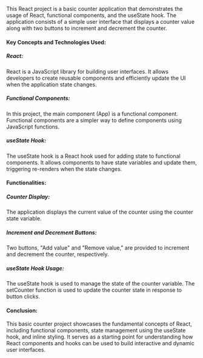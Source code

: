 This React project is a basic counter application that demonstrates the usage of React, functional components, and the useState hook. The application consists of a simple user interface that displays a counter value along with two buttons to increment and decrement the counter.

<h4>Key Concepts and Technologies Used:</h4>
<h5>React:</h5>
React is a JavaScript library for building user interfaces. It allows developers to create reusable components and efficiently update the UI when the application state changes.

<h5>Functional Components:</h5>
In this project, the main component (App) is a functional component. Functional components are a simpler way to define components using JavaScript functions.

<h5>useState Hook:</h5>
The useState hook is a React hook used for adding state to functional components. It allows components to have state variables and update them, triggering re-renders when the state changes.

<h4>Functionalities:</h4>
<h5>Counter Display:</h5>
The application displays the current value of the counter using the counter state variable.

<h5>Increment and Decrement Buttons:</h5>
Two buttons, "Add value" and "Remove value," are provided to increment and decrement the counter, respectively.

<h5>useState Hook Usage:</h5>
The useState hook is used to manage the state of the counter variable. The setCounter function is used to update the counter state in response to button clicks.

<h4>Conclusion:</h4>
This basic counter project showcases the fundamental concepts of React, including functional components, state management using the useState hook, and inline styling. It serves as a starting point for understanding how React components and hooks can be used to build interactive and dynamic user interfaces.
